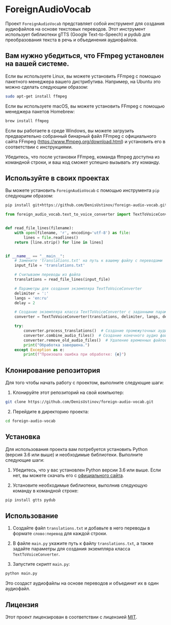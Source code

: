 # ForeignAudioVocab

Проект `ForeignAudioVocab` представляет собой инструмент для создания аудиофайлов на основе текстовых переводов. Этот инструмент использует библиотеки gTTS (Google Text-to-Speech) и pydub для преобразования текста в речь и объединения аудиофайлов.

## Вам нужно убедиться, что FFmpeg установлен на вашей системе.

Если вы используете Linux, вы можете установить FFmpeg с помощью пакетного менеджера вашего дистрибутива. Например, на Ubuntu это можно сделать следующим образом:

```bash
sudo apt-get install ffmpeg
````

Если вы используете macOS, вы можете установить FFmpeg с помощью менеджера пакетов Homebrew:
```bash
brew install ffmpeg
````

Если вы работаете в среде Windows, вы можете загрузить предварительно собранный бинарный файл FFmpeg с официального сайта FFmpeg (https://www.ffmpeg.org/download.html) и установить его в соответствии с инструкциями.

Убедитесь, что после установки FFmpeg, команда ffmpeg доступна из командной строки, и ваш код сможет успешно вызывать эту команду.

## Используйте в своих проектах

Вы можете установить `ForeignAudioVocab` с помощью инструмента `pip` следующим образом:

```bash
pip install git+https://github.com/DenisUstinov/foreign-audio-vocab.git --use-pep517
````

```python
from foreign_audio_vocab.text_to_voice_converter import TextToVoiceConverter


def read_file_lines(filename):
    with open(filename, 'r', encoding='utf-8') as file:
        lines = file.readlines()
    return [line.strip() for line in lines]


if __name__ == "__main__":
    # Замените 'translations.txt' на путь к вашему файлу с переводами
    input_file = 'translations.txt'

    # Считываем переводы из файла
    translations = read_file_lines(input_file)

    # Параметры для создания экземпляра TextToVoiceConverter
    delimiter = ':'
    langs = 'en:ru'
    delay = 2

    # Создание экземпляра класса TextToVoiceConverter с заданными параметрами и считанными переводами
    converter = TextToVoiceConverter(translations, delimiter, langs, delay)

    try:
        converter.process_translations()  # Создание промежуточных аудиофайлов
        converter.combine_audio_files()  # Создание конечного аудио файла
        converter.remove_old_audio_files()  # Удаление временных файлов
        print("Обработка завершена.")
    except Exception as e:
        print(f"Произошла ошибка при обработке: {e}")


```

## Клонирование репозитория

Для того чтобы начать работу с проектом, выполните следующие шаги:

1. Клонируйте этот репозиторий на свой компьютер:

```bash
git clone https://github.com/DenisUstinov/foreign-audio-vocab.git
```


2. Перейдите в директорию проекта:

```bash
cd foreign-audio-vocab
```


## Установка

Для использования проекта вам потребуется установить Python (версия 3.6 или выше) и необходимые библиотеки. Выполните следующие шаги:

1. Убедитесь, что у вас установлен Python версии 3.6 или выше. Если нет, вы можете скачать его с [официального сайта](https://www.python.org/downloads/).

2. Установите необходимые библиотеки, выполнив следующую команду в командной строке:


```bash
pip install gtts pydub
```


## Использование

1. Создайте файл `translations.txt` и добавьте в него переводы в формате `слово:перевод` для каждой строки.

2. В файле `main.py` укажите путь к файлу `translations.txt`, а также задайте параметры для создания экземпляра класса `TextToVoiceConverter`.

3. Запустите скрипт `main.py`:

```bash
python main.py
```

Это создаст аудиофайлы на основе переводов и объединит их в один аудиофайл.

## Лицензия

Этот проект лицензирован в соответствии с лицензией [MIT](LICENSE).
